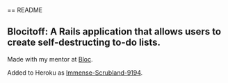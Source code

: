 == README

## Blocitoff: A Rails application that allows users to create self-destructing to-do lists. 

Made with my mentor at [Bloc](http://bloc.io).

Added to Heroku as [Immense-Scrubland-9194](immense-scrubland-9134.herokuapp.com).
